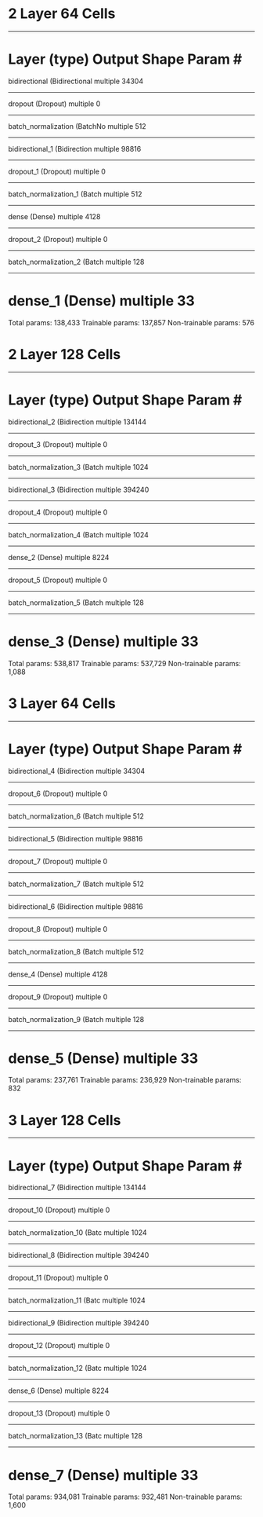 # 2 Layer 64 Cells
_________________________________________________________________
Layer (type)                 Output Shape              Param #   
=================================================================
bidirectional (Bidirectional multiple                  34304     
_________________________________________________________________
dropout (Dropout)            multiple                  0         
_________________________________________________________________
batch_normalization (BatchNo multiple                  512       
_________________________________________________________________
bidirectional_1 (Bidirection multiple                  98816     
_________________________________________________________________
dropout_1 (Dropout)          multiple                  0         
_________________________________________________________________
batch_normalization_1 (Batch multiple                  512       
_________________________________________________________________
dense (Dense)                multiple                  4128      
_________________________________________________________________
dropout_2 (Dropout)          multiple                  0         
_________________________________________________________________
batch_normalization_2 (Batch multiple                  128       
_________________________________________________________________
dense_1 (Dense)              multiple                  33        
=================================================================
Total params: 138,433
Trainable params: 137,857
Non-trainable params: 576

# 2 Layer 128 Cells
_________________________________________________________________
Layer (type)                 Output Shape              Param #   
=================================================================
bidirectional_2 (Bidirection multiple                  134144    
_________________________________________________________________
dropout_3 (Dropout)          multiple                  0         
_________________________________________________________________
batch_normalization_3 (Batch multiple                  1024      
_________________________________________________________________
bidirectional_3 (Bidirection multiple                  394240    
_________________________________________________________________
dropout_4 (Dropout)          multiple                  0         
_________________________________________________________________
batch_normalization_4 (Batch multiple                  1024      
_________________________________________________________________
dense_2 (Dense)              multiple                  8224      
_________________________________________________________________
dropout_5 (Dropout)          multiple                  0         
_________________________________________________________________
batch_normalization_5 (Batch multiple                  128       
_________________________________________________________________
dense_3 (Dense)              multiple                  33        
=================================================================
Total params: 538,817
Trainable params: 537,729
Non-trainable params: 1,088

# 3 Layer 64 Cells
_________________________________________________________________
Layer (type)                 Output Shape              Param #   
=================================================================
bidirectional_4 (Bidirection multiple                  34304     
_________________________________________________________________
dropout_6 (Dropout)          multiple                  0         
_________________________________________________________________
batch_normalization_6 (Batch multiple                  512       
_________________________________________________________________
bidirectional_5 (Bidirection multiple                  98816     
_________________________________________________________________
dropout_7 (Dropout)          multiple                  0         
_________________________________________________________________
batch_normalization_7 (Batch multiple                  512       
_________________________________________________________________
bidirectional_6 (Bidirection multiple                  98816     
_________________________________________________________________
dropout_8 (Dropout)          multiple                  0         
_________________________________________________________________
batch_normalization_8 (Batch multiple                  512       
_________________________________________________________________
dense_4 (Dense)              multiple                  4128      
_________________________________________________________________
dropout_9 (Dropout)          multiple                  0         
_________________________________________________________________
batch_normalization_9 (Batch multiple                  128       
_________________________________________________________________
dense_5 (Dense)              multiple                  33        
=================================================================
Total params: 237,761
Trainable params: 236,929
Non-trainable params: 832

# 3 Layer 128 Cells
_________________________________________________________________
Layer (type)                 Output Shape              Param #   
=================================================================
bidirectional_7 (Bidirection multiple                  134144    
_________________________________________________________________
dropout_10 (Dropout)         multiple                  0         
_________________________________________________________________
batch_normalization_10 (Batc multiple                  1024      
_________________________________________________________________
bidirectional_8 (Bidirection multiple                  394240    
_________________________________________________________________
dropout_11 (Dropout)         multiple                  0         
_________________________________________________________________
batch_normalization_11 (Batc multiple                  1024      
_________________________________________________________________
bidirectional_9 (Bidirection multiple                  394240    
_________________________________________________________________
dropout_12 (Dropout)         multiple                  0         
_________________________________________________________________
batch_normalization_12 (Batc multiple                  1024      
_________________________________________________________________
dense_6 (Dense)              multiple                  8224      
_________________________________________________________________
dropout_13 (Dropout)         multiple                  0         
_________________________________________________________________
batch_normalization_13 (Batc multiple                  128       
_________________________________________________________________
dense_7 (Dense)              multiple                  33        
=================================================================
Total params: 934,081
Trainable params: 932,481
Non-trainable params: 1,600